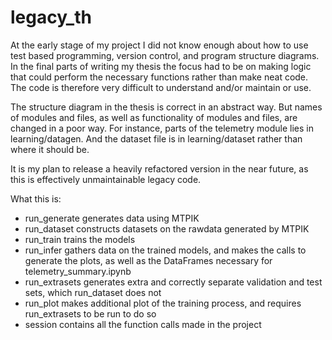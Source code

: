 # legacy_th

At the early stage of my project I did not know enough about how to use test based programming, version control, and program structure diagrams. In the final parts of writing my thesis the focus had to be on making logic that could perform the necessary functions rather than make neat code. The code is therefore very difficult to understand and/or maintain or use.

The structure diagram in the thesis is correct in an abstract way. But names of modules and files, as well as functionality of modules and files, are changed in a poor way. For instance, parts of the telemetry module lies in learning/datagen. And the dataset file is in learning/dataset rather than where it should be.

It is my plan to release a heavily refactored version in the near future, as this is effectively unmaintainable legacy code.

What this is:
 - run_generate generates data using MTPIK
 - run_dataset constructs datasets on the rawdata generated by MTPIK
 - run_train trains the models
 - run_infer gathers data on the trained models, and makes the calls to generate the plots, as well as the DataFrames necessary for telemetry_summary.ipynb
 - run_extrasets generates extra and correctly separate validation and test sets, which run_dataset does not
 - run_plot makes additional plot of the training process, and requires run_extrasets to be run to do so
 - session contains all the function calls made in the project